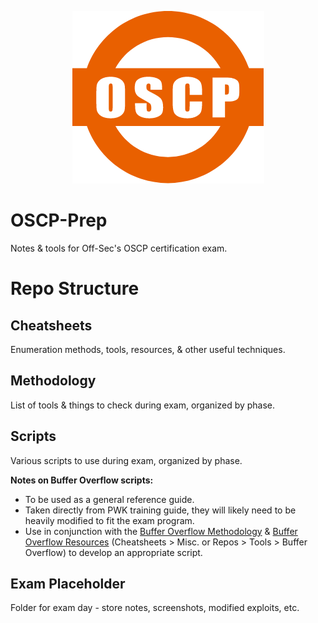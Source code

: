 <p align=center><img src=Assets/Img/OSCP-logo.png></p>

# OSCP-Prep

Notes & tools for Off-Sec's OSCP certification exam.

# Repo Structure

## Cheatsheets

Enumeration methods, tools, resources, & other useful techniques.

## Methodology

List of tools & things to check during exam, organized by phase.

## Scripts

Various scripts to use during exam, organized by phase.

**Notes on Buffer Overflow scripts:**

- To be used as a general reference guide.
- Taken directly from PWK training guide, they will likely need to be heavily modified to fit the exam program.
- Use in conjunction with the [Buffer Overflow Methodology](Methodology/4%20-%20Buffer%20Overflow.md) & [Buffer Overflow Resources](Cheatsheets/Resources.md#misc) (Cheatsheets > Misc. or Repos > Tools > Buffer Overflow) to develop an appropriate script.

## Exam Placeholder

Folder for exam day - store notes, screenshots, modified exploits, etc.
